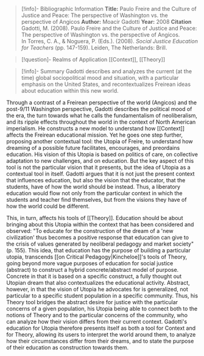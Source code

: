 >[!info]- Bibliographic Information
>**Title:** Paulo Freire and the Culture of Justice and Peace: The perspective of Washington vs. the perspective of Angicos
>**Author:** Moacir Gadotti
>**Year:** 2008
>**Citation**
>Gadotti, M. (2008). Paulo Freire and the Culture of Justice and Peace: The perspective of Washington vs. the perspective of Angicos. In Torres, C. A., & Noguera, P. (Eds.). (2008). *Social Justice Education for Teachers* (pp. 147-159). Leiden, The Netherlands: Brill.

>[!question]- Realms of Application
> [[Context]], [[Theory]]

>[!info]- Summary
>Gadotti describes and analyzes the current (at the time) global sociopolitical mood and situation, with a particular emphasis on the United States, and recontextualizes Freirean ideas about education within this new world.

Through a contrast of a Freirean perspective of the world (Angicos) and the post-9/11 Washington perspective, Gadotti describes the political mood of the era, the turn towards what he calls the fundamentalism of neoliberalism, and its ripple effects throughout the world in the context of North American imperialism. He constructs a new model to understand how [[Context]] affects the Freirean educational mission. Yet he goes one step further, proposing another contextual tool: the Utopia of Freire, to understand how dreaming of a possible future facilitates, encourages, and preordains education. His vision of this Utopia is based on politics of care, on collective adaptation to new challenges, and on education. But the key aspect of this tool is not the particular vision that it presents, but the idea of Utopia as a contextual tool in itself. Gadotti argues that it is not just the present context that influences education, but also the vision that the educator, that the students, have of how the world should be instead. Thus, a liberatory education would flow not only from the particular context in which the students and teacher find themselves, but from the visions they have of how the world could be different.

This, in turn, affects his tools of [[Theory]]. Education should be about bringing about this Utopia within the context that has been considered and observed: "To educate for the construction of the dream of a 'new civilization' thus becomes a positive response that education can give to the crisis of values generated by neoliberal pedagogy and market society" (p. 155). This idea, that education has the purpose of building a particular utopia, transcends [[on Critical Pedagogy|Kincheloe]]'s tools of Theory, going beyond more vague purposes of education for social justice (abstract) to construct a hybrid concrete/abstract model of purpose. Concrete in that it is based on a specific construct, a fully thought out Utopian dream that also contextualizes the educational activity. Abstract, however, in that the vision of Utopia he advocates for is generalized, not particular to a specific student population in a specific community. Thus, his Theory tool bridges the abstract desire for justice with the particular concerns of a given population, his Utopia being able to connect both to the notions of Theory and to the particular concerns of the community, who can analyze how their vision differs from their current context. Gadotti's education for Utopia therefore presents itself as both a tool for Context and for Theory, allowing its users to interpret the world around them, to analyze how their circumstances differ from their dreams, and to state the purpose of their education as construction towards them.